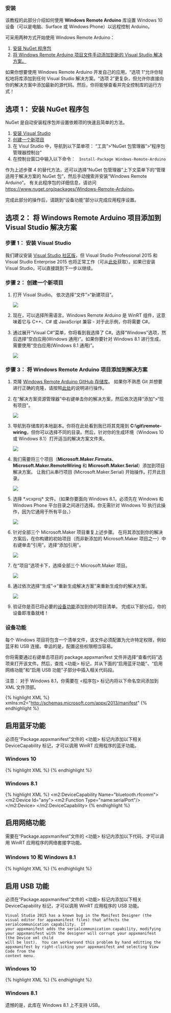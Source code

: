 <h3>安装</h3>
<p>该教程的此部分介绍如何使用 <b>Windows Remote Arduino</b> 库设置 Windows 10 设备（可以是电脑、Surface 或 Windows Phone）以远程控制 Arduino。</p>
<p>可采用两种方式开始使用 Windows Remote Arduino：</p>
<ol class="inline-list">
      <li><a href="#option-1">安装 NuGet 程序包</a></li>
      <li><a href="#option-2">将 Windows Remote Arduino 项目文件手动添加到新的 Visual Studio 解决方案。</a></li>
</ol>
<p>如果你想要使用 Windows Remote Arduino 开发自己的应用，“选项 1”允许你轻松地将库添加到任何 Visual Studio 解决方案。“选项 2”更复杂，但允许你直接向你的解决方案中添加最新的源代码。然后，你将能够查看并完全控制库的运行方式！</p>

<h2 id="option-1">选项 1： 安装 NuGet 程序包</h2>
<p>NuGet 是自动安装程序包并设置依赖项的快速且简单的方法。</p>
<ol class="inline-list">
  <li><a href="#install-vs">安装 Visual Studio</a></li>
  <li><a href="#new-project">创建一个新项目</a></li>
  <li>在 Visul Studio 中，导航到以下菜单项： “工具”>“NuGet 包管理器”>“程序包管理器控制台”</li>
  <li>在控制台窗口中输入以下命令： <code> Install-Package Windows-Remote-Arduino</code></li>
</ol>
<p>作为上述步骤 4 的替代方法，还可以选择“NuGet 包管理器”<b></b>上下文菜单下的“管理适用于解决方案的 NuGet 包”<b></b>，然后手动搜索并安装“Windows Remote Arduino”<b></b>。 有关此程序包的详细信息，请访问 <a href="https://www.nuget.org/packages/Windows-Remote-Arduino">https://www.nuget.org/packages/Windows-Remote-Arduino</a>。</p>
<p>完成此部分的操作后，请跳到“设备功能”部分以完成应用程序设置。</p>

<h2 id="option-2">选项 2： 将 Windows Remote Arduino 项目添加到 Visual Studio 解决方案</h2>
<h3 id="install-vs">步骤 1： 安装 Visual Studio</h3>
<p>我们建议安装 <a href="http://go.microsoft.com/fwlink/?LinkID=534599" target="_blank">Visual Studio 社区版</a>，但 Visual Studio Professional 2015 和 Visual Studio Enterprise 2015 也将正常工作（可从<a href="https://www.visualstudio.com/vs-2015-product-editions" target="_blank">此处</a>获取）。如果已安装 Visual Studio，可以直接跳到下一步以继续。</p>
<h3 id="new-project">步骤 2： 创建一个新项目</h3>
<ol class="setup-content-list">
  <li>
    <p>打开 Visual Studio。 依次选择“文件”>“新建项目”<b></b>。</p>
    <p><img src="{{site.baseurl}}/Resources/images/remote-wiring/create_00.png" /></p>
  </li>
  <li>现在，可以选择所需语言。Windows Remote Arduino 是 WinRT 组件，这意味着它与 C++、C# 或 JavaScript 兼容 - 对于此示例，你将需要 C#。</li>
  <li>
    <p>通过展开“Visual C#”<b></b>菜单，你将看到我选择了 C#。选择“Windows”<b></b>选项，然后选择“空白应用(Windows 通用)”<b></b>。如果你要针对 Windows 8.1 进行生成，需要使用“空白应用(Windows 8.1 通用)”<b></b>。</p>
    <p><img src="{{site.baseurl}}/Resources/images/remote-wiring/create_01.png" /></p>
  </li>
</ol>

<h3>步骤 3： 将 Windows Remote Arduino 项目添加到解决方案</h3>
<ol class="setup-content-list">
  <li>克隆 <A href="https://github.com/ms-iot/remote-wiring/" target="_blank">Windows Remote Arduino GitHub 存储库</A>。 如果你不熟悉 Git 并想要进行正确的克隆，请按照<a href="https://help.github.com/articles/cloning-a-repository/" target="_blank">此处</a>的说明进行操作。</li>
  <li>
    <p>在“解决方案资源管理器”中右键单击你的解决方案，然后依次选择“添加”>“现有项目”<b></b>。</p>
    <p><img src="{{site.baseurl}}/Resources/images/remote-wiring/project_00.png" /></p>
  </li>
  <li>
    <p>导航到存储库的本地副本。你将在此处看到我已将其克隆到 <b>C:\git\remote-wiring</b>，但你可以选择不同的目录。然后，针对你的生成环境（Windows 10 或 Windows 8.1）打开适当的解决方案文件夹。</p>
    <p><img src="{{site.baseurl}}/Resources/images/remote-wiring/compile_00.png" /></p>
  </li>
  <li>
    <p>我们需要将三个项目（<b>Microsoft.Maker.Firmata</b>、<b>Microsoft.Maker.RemoteWiring</b> 和 <b>Microsoft.Maker.Serial</b>）添加到项目解决方案。 让我们从串行项目 (Microsoft.Maker.Serial) 开始操作。打开此目录。</p>
    <p><img src="{{site.baseurl}}/Resources/images/remote-wiring/project_01.png" /></p>
  </li>
  <li>
    <p>选择 *.vcxproj* 文件。（如果你要面向 Windows 8.1，必须先在 Windows 和 Windows Phone 平台目录之间进行选择。你无需针对 Windows 10 执行此操作，因为它通用于所有平台。）</p>
    <p><img src="{{site.baseurl}}/Resources/images/remote-wiring/project_02.png" /></p>
  </li>
  <li>
    <p>针对全部三个 Microsoft.Maker 项目重复上述步骤。 在将其添加到你的解决方案后，在你构建的初始项目（而非新添加的 Microsoft.Maker 项目之一）中右键单击“引用”<b></b>。选择“添加引用”<b></b>。</p>
    <p><img src="{{site.baseurl}}/Resources/images/remote-wiring/project_05.png"/></p>
  </li>
  <li>
    <p>在“项目”<b></b>选项卡下，选择全部三个 Microsoft.Maker 项目。</p>
    <p><img src="{{site.baseurl}}/Resources/images/remote-wiring/project_06.png"></p>
  </li>
  <li>
    <p>通过依次选择“生成”->“重新生成解决方案”<b></b>来重新生成你的解决方案。</p>
    <p><img src="{{site.baseurl}}/Resources/images/remote-wiring/compile_03.png"></p>
  </li>
  <li>验证你是否已将必要的<a href="#device-capabilities">设备功能</a>添加到你的项目清单。 完成以下部分后，你的设备即准备就绪！</li>
</ol>

<h3>设备功能</h3>

<p>每个 Windows 项目将包含一个清单文件，该文件必须配置为允许特定权限，例如蓝牙和 USB 连接。幸运的是，配置这些权限相当容易。</p>

<p>你将需要通过右键单击项目的 package.appxmanifest 文件并选择“查看代码”选项来打开该文件。然后，查找 &lt;功能> 标记，并从下面的“启用蓝牙功能”、“启用网络功能”和“启用 USB 功能”子部分中插入相关代码段。</p>

<p>注意： 对于 Windows 8.1，你需要在 &lt;程序包> 标记内将以下命名空间添加到 XML 文件顶部。</p>

{% highlight XML %}
xmlns:m2="http://schemas.microsoft.com/appx/2013/manifest"
{% endhighlight %}

<h2>启用蓝牙功能</h2>
<p>必须在“Package.appxmanifest”<b></b>文件的 &lt;功能> 标记内添加以下相关 DeviceCapability 标记，才可以调用 WinRT 应用程序的蓝牙功能。</p>

<h3>Windows 10</h3>

{% highlight XML %}
<DeviceCapability Name="bluetooth.rfcomm">
  <Device Id="any">
    <Function Type="name:serialPort"/>
  </Device>
</DeviceCapability>
{% endhighlight %}

<h3>Windows 8.1</h3>

{% highlight XML %}
<m2:DeviceCapability Name="bluetooth.rfcomm">
  <m2:Device Id="any">
    <m2:Function Type="name:serialPort"/>
  </m2:Device>
</m2:DeviceCapability>
{% endhighlight %}


<h2>启用网络功能</h2>
<p>需要在“Package.appxmanifest”<b></b>文件的 &lt;功能> 标记内添加以下代码，才可以调用 WinRT 应用程序的网络套接字功能。</p>

<h3>Windows 10 和 Windows 8.1</h3>

{% highlight XML %}
<Capability Name="privateNetworkClientServer"/>
<Capability Name="internetClientServer"/>
{% endhighlight %}


<h2>启用 USB 功能</h2>
<p>必须在“Package.appxmanifest”<b></b>文件的 &lt;功能> 标记内添加以下相关 DeviceCapability 标记，才可以调用 WinRT 应用程序的 USB 功能。</p>

    Visual Studio 2015 has a known bug in the Manifest Designer (the visual editor for appxmanifest files) that affects the serialcommunication capability.  If
    your appxmanifest adds the serialcommunication capability, modifying your appxmanifest with the designer will corrupt your appxmanifest (the Device xml child
    will be lost).  You can workaround this problem by hand editting the appxmanifest by right-clicking your appxmanifest and selecting View Code from the
    context menu.

<h3>Windows 10</h3>

{% highlight XML %}
<DeviceCapability Name="serialcommunication">
  <Device Id="any">
    <Function Type="name:serialPort"/>
  </Device>
</DeviceCapability>
{% endhighlight %}

<h3>Windows 8.1</h3>

遗憾的是，此库在 Windows 8.1 上不支持 USB。
